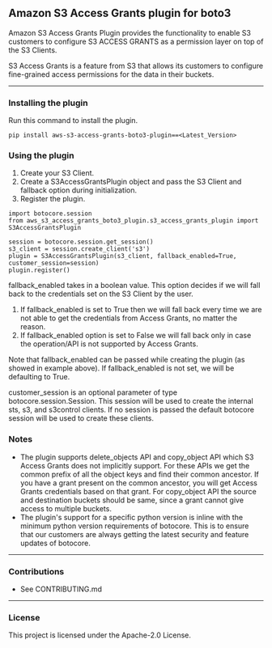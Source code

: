 ## Amazon S3 Access Grants plugin for boto3

Amazon S3 Access Grants Plugin provides the functionality to enable S3 customers to configure S3 ACCESS GRANTS as a permission layer on top of the S3 Clients.

S3 Access Grants is a feature from S3 that allows its customers to configure fine-grained access permissions for the data in their buckets.

---

### Installing the plugin
Run this command to install the plugin.
```
pip install aws-s3-access-grants-boto3-plugin==<Latest_Version>
```
### Using the plugin
1. Create your S3 Client.
2. Create a S3AccessGrantsPlugin object and pass the S3 Client and fallback option during initialization.
3. Register the plugin.

```
import botocore.session
from aws_s3_access_grants_boto3_plugin.s3_access_grants_plugin import S3AccessGrantsPlugin

session = botocore.session.get_session()
s3_client = session.create_client('s3')
plugin = S3AccessGrantsPlugin(s3_client, fallback_enabled=True, customer_session=session)
plugin.register()
```

fallback_enabled takes in a boolean value. This option decides if we will fall back to the credentials set on the S3 Client by the user.
1. If fallback_enabled is set to True then we will fall back every time we are not able to get the credentials from Access Grants, no matter the reason.
2. If fallback_enabled option is set to False we will fall back only in case the operation/API is not supported by Access Grants.

Note that fallback_enabled can be passed while creating the plugin (as showed in example above). If fallback_enabled is not set, we will be defaulting to True.

customer_session is an optional parameter of type botocore.session.Session. This session will be used to create the internal sts, s3, and s3control clients. If no session is passed the default botocore session will be used to create these clients.

### Notes
* The plugin supports delete_objects API and copy_object API which S3 Access Grants does not implicitly support. For these APIs we get the common prefix of all the object keys and find their common ancestor. If you  have a grant present on the common ancestor, you will get Access Grants credentials based on that grant.
For copy_object API the source and destination buckets should be same, since a grant cannot give access to multiple buckets.
* The plugin's support for a specific python version is inline with the minimum python version requirements of botocore. This is to ensure that our customers are always getting the latest security and feature updates of botocore.

---
### Contributions
* See CONTRIBUTING.md
---

### License

This project is licensed under the Apache-2.0 License.

